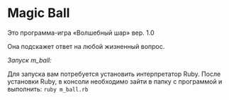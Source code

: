  Magic Ball
 ==========
Это программа-игра «Волшебный шар» вер. 1.0 
 
Она подскажет ответ на любой жизненный вопрос.

<em>Запуск m_ball:</em>

Для запуска вам потребуется установить интерпретатор Ruby.
После установки Ruby, в консоли необходимо зайти в папку с программой и выполнить: `ruby m_ball.rb`
